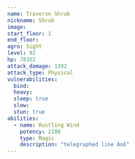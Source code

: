 ```yaml
---
name: Traverse Shrub
nickname: Shrub
image: 
start_floor: 1
end_floor: 
agro: Sight
level: 92
hp: 78352
attack_damage: 1392
attack_type: Physical
vulnerabilities:
  bind: 
  heavy: 
  sleep: true
  slow: 
  stun: true
abilities:
  - name: Rustling Wind
    potency: 2100
    type: Magic
    description: "telegraphed line AoE"
---
```

